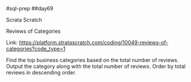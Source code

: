 #sql-prep
##day69

Scrata Scratch

Reviews of Categories

Link:
https://platform.stratascratch.com/coding/10049-reviews-of-categories?code_type=1

Find the top business categories based on the total number of reviews. Output the category along with the total number of reviews. Order by total reviews in descending order.